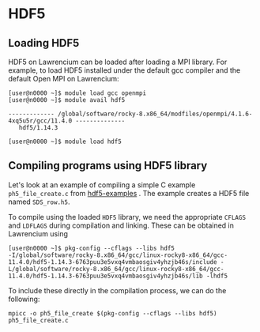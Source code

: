 # HDF5

## Loading HDF5

HDF5 on Lawrencium can be loaded after loading a MPI library. For example, to load HDF5 installed under the default gcc compiler and the default Open MPI on Lawrencium:

```
[user@n0000 ~]$ module load gcc openmpi
[user@n0000 ~]$ module avail hdf5

------------- /global/software/rocky-8.x86_64/modfiles/openmpi/4.1.6-4xq5u5r/gcc/11.4.0 --------------
   hdf5/1.14.3
```

```
[user@n0000 ~]$ module load hdf5
```

## Compiling programs using HDF5 library

Let's look at an example of compiling a simple C example `ph5_file_create.c` from [hdf5-examples](https://github.com/HDFGroup/hdf5-examples/tree/master/C/H5PAR) . The example creates a HDF5 file named `SDS_row.h5`.

To compile using the loaded `HDF5` library, we need the appropriate `CFLAGS` and `LDFLAGS` during compilation and linking. These can be obtained in Lawrencium using

```
[user@n0000 ~]$ pkg-config --cflags --libs hdf5
-I/global/software/rocky-8.x86_64/gcc/linux-rocky8-x86_64/gcc-11.4.0/hdf5-1.14.3-6763puu3e5vxq4vmbaosgiv4yhzjb46s/include -L/global/software/rocky-8.x86_64/gcc/linux-rocky8-x86_64/gcc-11.4.0/hdf5-1.14.3-6763puu3e5vxq4vmbaosgiv4yhzjb46s/lib -lhdf5
```

To include these directly in the compilation process, we can do the following:

```
mpicc -o ph5_file_create $(pkg-config --cflags --libs hdf5) ph5_file_create.c
```
